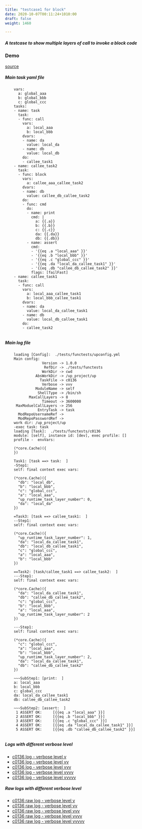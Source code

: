 ```yaml
---
title: "testcase1 for block"
date: 2020-10-07T00:11:24+1010:00
draft: false
weight: 1460

---
```


##### A testcase to show multiple layers of call to invoke a block code


### Demo








[source](https://github.com/upcmd/up/blob/master/tests/functests/c0136.yml)

##### Main task yaml file
```
    vars:
      a: global_aaa
      b: global_bbb
      c: global_ccc
    tasks:
    - name: task
      task:
      - func: call
        vars:
          a: local_aaa
          b: local_bbb
        dvars:
        - name: da
          value: local_da
        - name: db
          value: local_db
        do:
        - callee_task1
    - name: callee_task2
      task:
      - func: block
        vars:
          a: callee_aaa_callee_task2
        dvars:
        - name: db
          value: callee_db_callee_task2
        do:
        - func: cmd
          do:
          - name: print
            cmd: |
              a: {{.a}}
              b: {{.b}}
              c: {{.c}}
              da: {{.da}}
              db: {{.db}}
          - name: assert
            cmd:
            - '{{eq .a "local_aaa" }}'
            - '{{eq .b "local_bbb" }}'
            - '{{eq .c "global_ccc" }}'
            - '{{eq .da "local_da_callee_task1" }}'
            - '{{eq .db "callee_db_callee_task2" }}'
            flags: [failFast]
    - name: callee_task1
      task:
      - func: call
        vars:
          a: local_aaa_callee_task1
          b: local_bbb_callee_task1
        dvars:
        - name: da
          value: local_da_callee_task1
        - name: db
          value: local_db_callee_task1
        do:
        - callee_task2
    
```
##### Main log file
```
    loading [Config]:  ./tests/functests/upconfig.yml
    Main config:
                 Version -> 1.0.0
                  RefDir -> ./tests/functests
                 WorkDir -> cwd
              AbsWorkDir -> /up_project/up
                TaskFile -> c0136
                 Verbose -> vvv
              ModuleName -> self
               ShellType -> /bin/sh
           MaxCallLayers -> 8
                 Timeout -> 3600000
     MaxModuelCallLayers -> 256
               EntryTask -> task
      ModRepoUsernameRef -> 
      ModRepoPasswordRef -> 
    work dir: /up_project/up
    -exec task: task
    loading [Task]:  ./tests/functests/c0136
    module: [self], instance id: [dev], exec profile: []
    profile -  envVars:
    
    (*core.Cache)({
    })
    
    Task1: [task ==> task:  ]
    -Step1:
    self: final context exec vars:
    
    (*core.Cache)({
      "db": "local_db",
      "b": "local_bbb",
      "c": "global_ccc",
      "a": "local_aaa",
      "up_runtime_task_layer_number": 0,
      "da": "local_da"
    })
    
    =Task3: [task ==> callee_task1:  ]
    --Step1:
    self: final context exec vars:
    
    (*core.Cache)({
      "up_runtime_task_layer_number": 1,
      "da": "local_da_callee_task1",
      "db": "local_db_callee_task1",
      "c": "global_ccc",
      "a": "local_aaa",
      "b": "local_bbb"
    })
    
    ==Task2: [task/callee_task1 ==> callee_task2:  ]
    ---Step1:
    self: final context exec vars:
    
    (*core.Cache)({
      "da": "local_da_callee_task1",
      "db": "callee_db_callee_task2",
      "c": "global_ccc",
      "b": "local_bbb",
      "a": "local_aaa",
      "up_runtime_task_layer_number": 2
    })
    
    ---Step1:
    self: final context exec vars:
    
    (*core.Cache)({
      "c": "global_ccc",
      "a": "local_aaa",
      "b": "local_bbb",
      "up_runtime_task_layer_number": 2,
      "da": "local_da_callee_task1",
      "db": "callee_db_callee_task2"
    })
    
    ~~~SubStep1: [print:  ]
    a: local_aaa
    b: local_bbb
    c: global_ccc
    da: local_da_callee_task1
    db: callee_db_callee_task2
    
    ~~~SubStep2: [assert:  ]
     1 ASSERT OK:     [{{eq .a "local_aaa" }}]
     2 ASSERT OK:     [{{eq .b "local_bbb" }}]
     3 ASSERT OK:     [{{eq .c "global_ccc" }}]
     4 ASSERT OK:     [{{eq .da "local_da_callee_task1" }}]
     5 ASSERT OK:     [{{eq .db "callee_db_callee_task2" }}]
    
```


##### Logs with different verbose level
* [c0136 log - verbose level v](../../logs/c0136_v)
* [c0136 log - verbose level vv](../../logs/c0136_vv)
* [c0136 log - verbose level vvv](../../logs/c0136_vvvv)
* [c0136 log - verbose level vvvv](../../logs/c0136_vvvv)
* [c0136 log - verbose level vvvvv](../../logs/c0136_vvvvv)

##### Raw logs with different verbose level
* [c0136 raw log - verbose level v](../../reflogs/c0136_v.log)
* [c0136 raw log - verbose level vv](../../reflogs/c0136_vv.log)
* [c0136 raw log - verbose level vvv](../../reflogs/c0136_vvv.log)
* [c0136 raw log - verbose level vvvv](../../reflogs/c0136_vvvv.log)
* [c0136 raw log - verbose level vvvvv](../../reflogs/c0136_vvvvv.log)







